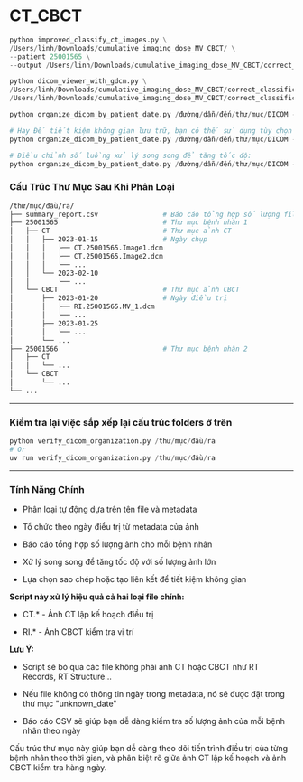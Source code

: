 # CT_CBCT

```python
python improved_classify_ct_images.py \
/Users/linh/Downloads/cumulative_imaging_dose_MV_CBCT/ \
--patient 25001565 \
--output /Users/linh/Downloads/cumulative_imaging_dose_MV_CBCT/correct_classified
```

```python
python dicom_viewer_with_gdcm.py \
/Users/linh/Downloads/cumulative_imaging_dose_MV_CBCT/correct_classification/25001565_ct_planning_files.txt \
/Users/linh/Downloads/cumulative_imaging_dose_MV_CBCT/correct_classification/25001565_cbct_files.txt
```


```python
python organize_dicom_by_patient_date.py /đường/dẫn/đến/thư/mục/DICOM --output /thư/mục/đầu/ra
```

```python
# Hay Để tiết kiệm không gian lưu trữ, bạn có thể sử dụng tùy chọn tạo liên kết (symbolic link):
python organize_dicom_by_patient_date.py /đường/dẫn/đến/thư/mục/DICOM --output /thư/mục/đầu/ra --link
```

```python
# Điều chỉnh số luồng xử lý song song để tăng tốc độ:
python organize_dicom_by_patient_date.py /đường/dẫn/đến/thư/mục/DICOM --output /thư/mục/đầu/ra --workers 8
```


### Cấu Trúc Thư Mục Sau Khi Phân Loại 
```bash
/thư/mục/đầu/ra/
├── summary_report.csv                # Báo cáo tổng hợp số lượng file
├── 25001565                          # Thư mục bệnh nhân 1
│   ├── CT                            # Thư mục ảnh CT
│   │   ├── 2023-01-15                # Ngày chụp
│   │   │   ├── CT.25001565.Image1.dcm
│   │   │   ├── CT.25001565.Image2.dcm
│   │   │   └── ...
│   │   └── 2023-02-10
│   │       └── ...
│   └── CBCT                          # Thư mục ảnh CBCT
│       ├── 2023-01-20                # Ngày điều trị
│       │   ├── RI.25001565.MV_1.dcm
│       │   └── ...
│       ├── 2023-01-25
│       │   └── ...
│       └── ...
├── 25001566                          # Thư mục bệnh nhân 2
│   ├── CT
│   │   └── ...
│   └── CBCT
│       └── ...
└── ...
```

---

### Kiểm tra lại việc sắp xếp lại cấu trúc folders ở trên

```python
python verify_dicom_organization.py /thư/mục/đầu/ra
# Or
uv run verify_dicom_organization.py /thư/mục/đầu/ra
```

---

### Tính Năng Chính

- Phân loại tự động dựa trên tên file và metadata
  
- Tổ chức theo ngày điều trị từ metadata của ảnh
  
- Báo cáo tổng hợp số lượng ảnh cho mỗi bệnh nhân
  
- Xử lý song song để tăng tốc độ với số lượng ảnh lớn
  
- Lựa chọn sao chép hoặc tạo liên kết để tiết kiệm không gian

**Script này xử lý hiệu quả cả hai loại file chính:**

- CT.* - Ảnh CT lập kế hoạch điều trị
  
- RI.* - Ảnh CBCT kiểm tra vị trí

**Lưu Ý:**

- Script sẽ bỏ qua các file không phải ảnh CT hoặc CBCT như RT Records, RT Structure...
  
- Nếu file không có thông tin ngày trong metadata, nó sẽ được đặt trong thư mục "unknown_date"
  
- Báo cáo CSV sẽ giúp bạn dễ dàng kiểm tra số lượng ảnh của mỗi bệnh nhân theo ngày

Cấu trúc thư mục này giúp bạn dễ dàng theo dõi tiến trình điều trị của từng bệnh nhân theo thời gian, và phân biệt rõ giữa ảnh CT lập kế hoạch và ảnh CBCT kiểm tra hàng ngày.
